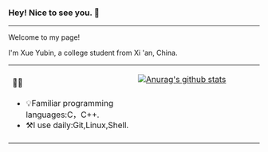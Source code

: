 ### Hey! Nice to see you. 👋
---
<p>Welcome to my page!<p>
<p>I'm Xue Yubin, a college student from Xi 'an, China.<p>
<table width="960px">
<tr>
<td valign="top" width="50%">

#### 🏋️‍♀️ 

<!-- recent_releases starts -->
- 💡Familiar programming languages:C，C++.
- ⚒I use daily:Git,Linux,Shell.
<!-- recent_releases ends -->

<td valign="top" width="50%">



<!-- weekly starts -->
[![Anurag's github stats](https://github-readme-stats.vercel.app/api?username=YubinXue&theme=dark)](https://github.com/anuraghazra/github-readme-stats)
<!-- weekly ends -->

<tr>
<td valign="top" width="50%">

